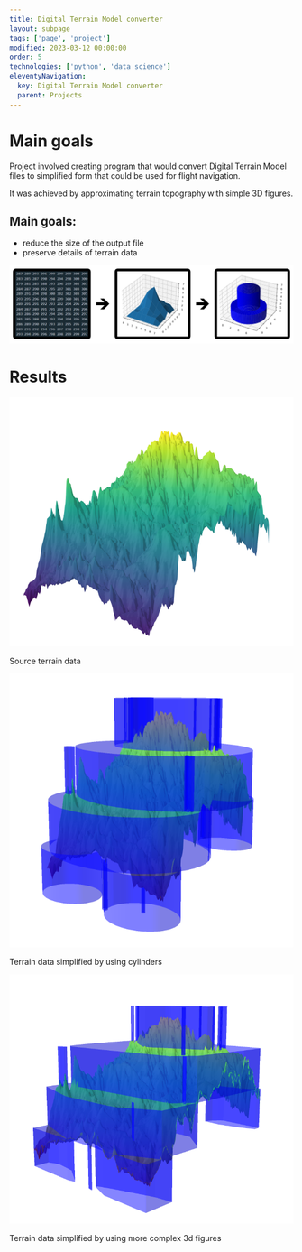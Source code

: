 ```yaml
---
title: Digital Terrain Model converter
layout: subpage
tags: ['page', 'project']
modified: 2023-03-12 00:00:00
order: 5
technologies: ['python', 'data science']
eleventyNavigation:
  key: Digital Terrain Model converter
  parent: Projects
---
```

<div class="project-page">
  <h1 class="text-lg bold font-bold">Main goals</h1>
  <p>Project involved creating program that would convert Digital Terrain Model files to simplified form that could be used for flight navigation.</p>

  <p>It was achieved by approximating terrain topography with simple 3D figures.</p>

  <h2>Main goals:</h2>
  <ul class="list-disc">
    <li>reduce the size of the output file</li>
    <li>    preserve details of terrain data</li>
  </ul>

  <img src="/images/dtmconv.png"/>

  <h1 class="text-lg bold font-bold">Results</h1>
  <img src="/images/dtmconv2.png"/>
  <p class="text-center">Source terrain data</p>

  <img src="/images/dtmconv4.png"/>
  <p class="text-center">Terrain data simplified by using cylinders</p>

  <img src="/images/dtmconv3.png"/>
  <p class="text-center">Terrain data simplified by using more complex 3d figures</p>

</div>